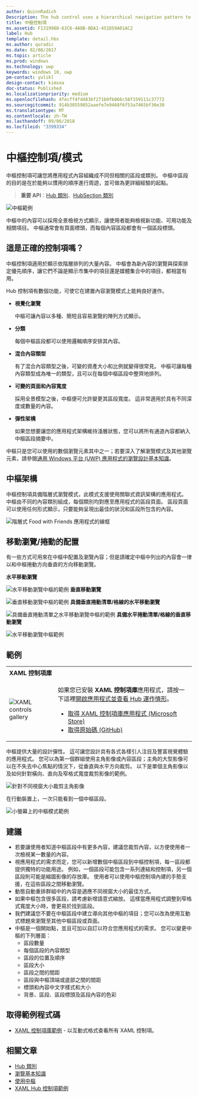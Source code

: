 ```yaml
---
author: QuinnRadich
Description: The hub control uses a hierarchical navigation pattern to support apps with a relational information architecture.
title: 中樞控制項
ms.assetid: F1319960-63C6-4A8B-8DA1-451D59A01AC2
label: Hub
template: detail.hbs
ms.author: quradic
ms.date: 02/08/2017
ms.topic: article
ms.prod: windows
ms.technology: uwp
keywords: windows 10, uwp
pm-contact: yulikl
design-contact: kimsea
doc-status: Published
ms.localizationpriority: medium
ms.openlocfilehash: 4fecff4fdd836f271b9fb066c58f159111c37772
ms.sourcegitcommit: 914b38559852aaefe7e9468f6f53a7465bf36e30
ms.translationtype: MT
ms.contentlocale: zh-TW
ms.lasthandoff: 09/06/2018
ms.locfileid: "3399334"
---
```

# <a name="hub-controlpattern"></a>中樞控制項/模式

 


中樞控制項可讓您將應用程式內容組織成不同但相關的區段或類別。 中樞中區段的目的是在於能夠以慣用的順序進行周遊，並可做為更詳細經驗的起點。

> **重要 API**：[Hub 類別](https://msdn.microsoft.com/library/windows/apps/dn251843)、[HubSection 類別](https://msdn.microsoft.com/library/windows/apps/dn251845)

![中樞範例](images/hub_example_tablet.png)

中樞中的內容可以採用全景檢視方式顯示，讓使用者能夠檢視新功能、可用功能及相關項目。 中樞通常會有頁面標頭，而每個內容區段都會有一個區段標頭。


## <a name="is-this-the-right-control"></a>這是正確的控制項嗎？

中樞控制項適用於顯示依階層排列的大量內容。 中樞會為新內容的瀏覽與探索排定優先順序，讓它們不論是顯示市集中的項目還是媒體集合中的項目，都相當有用。

Hub 控制項有數個功能，可使它在建置內容瀏覽模式上能夠良好運作。

-   **視覺化瀏覽**

    中樞可讓內容以多種、簡短且容易瀏覽的陣列方式顯示。

-   **分類**

    每個中樞區段都可以使用邏輯順序安排其內容。

-   **混合內容類型**

    有了混合內容類型之後，可變的資產大小和比例就變得很常見。 中樞可讓每種內容類型成為唯一的類型，且可以在每個中樞區段中整齊地排列。

-   **可變的頁面和內容寬度**

    採用全景模型之後，中樞便可允許變更其區段寬度。 這非常適用於具有不同深度或數量的內容。

-   **彈性架構**

    如果您想要讓您的應用程式架構維持淺層狀態，您可以將所有通道內容都納入中樞區段摘要中。

中樞只是您可以使用的數個瀏覽元素其中之一；若要深入了解瀏覽模式及其他瀏覽元素，請參閱[通用 Windows 平台 (UWP) 應用程式的瀏覽設計基本知識](../basics/navigation-basics.md)。

## <a name="hub-architecture"></a>中樞架構

中樞控制項具備階層式瀏覽模式，此模式支援使用關聯式資訊架構的應用程式。 中樞由不同的內容類別組成，每個類別均對應至應用程式的區段頁面。 區段頁面可以使用任何形式顯示，只要能夠呈現出最佳的狀況和區段所包含的內容。

![階層式 Food with Friends 應用程式的線框](images/navigation_diagram_food_with_friends_app_new.png)

## <a name="layouts-and-panningscrolling"></a>移動瀏覽/捲動的配置

有一些方式可用來在中樞中配置及瀏覽內容；但是請確定中樞中列出的內容會一律以和中樞捲動方向垂直的方向移動瀏覽。

**水平移動瀏覽**

![水平移動瀏覽中樞的範例](images/controls_hub_horizontal_pan.png)
**垂直移動瀏覽**

![垂直移動瀏覽中樞的範例](images/controls_hub_vertical_pan.png)
**具備垂直捲動清單/格線的水平移動瀏覽**

![具備垂直捲動清單之水平移動瀏覽中樞的範例](images/controls_hub_horizontal_vertical_scroll.png)
**具備水平捲動清單/格線的垂直移動瀏覽**

![水平移動瀏覽中樞範例](images/controls_hub_vertical_horizontal_scroll.png)

## <a name="examples"></a>範例

<table>
<th align="left">XAML 控制項庫<th>
<tr>
<td><img src="images/xaml-controls-gallery-sm.png" alt="XAML controls gallery"></img></td>
<td>
    <p>如果您已安裝 <strong style="font-weight: semi-bold">XAML 控制項庫</strong>應用程式，請按一下這裡<a href="xamlcontrolsgallery:/item/Hub">開啟應用程式並查看 Hub 運作情形</a>。</p>
    <ul>
    <li><a href="https://www.microsoft.com/store/productId/9MSVH128X2ZT">取得 XAML 控制項庫應用程式 (Microsoft Store)</a></li>
    <li><a href="https://github.com/Microsoft/Windows-universal-samples/tree/master/Samples/XamlUIBasics">取得原始碼 (GitHub)</a></li>
    </ul>
</td>
</tr>
</table>

中樞提供大量的設計彈性。 這可讓您設計具有各式各樣引人注目及豐富視覺體驗的應用程式。 您可以為第一個群組使用主角影像或內容區段；主角的大型影像可以在不失去中心焦點的情況下，從垂直與水平方向裁剪。 以下是單個主角影像以及如何針對橫向、直向及窄格式寬度裁剪影像的範例。

![針對不同視窗大小裁剪主角影像](images/hub_hero_cropped2.png)

在行動裝置上，一次只能看到一個中樞區段。

![小螢幕上的中樞模式範例](images/phone_hub_example.png)

## <a name="recommendations"></a>建議

-   若要讓使用者知道中樞區段中有更多內容，建議您裁剪內容，以方便使用者一次檢視某一數量的內容。
-   視應用程式的需求而定，您可以新增數個中樞區段到中樞控制項，每一區段都提供獨特的功能用途。 例如，一個區段可能包含一系列連結和控制項，另一個區段則可能是縮圖影像的存放庫。 使用者可以使用中樞控制項內建的手勢支援，在這些區段之間移動瀏覽。
-   動態自動重排群組中的內容是適應不同視窗大小的最佳方式。
-   如果中樞包含很多區段，請考慮新增語意式縮放。 這樣當應用程式調整到窄格式寬度大小時，會更易於找到區段。
-   我們建議您不要在中樞區段中建立導向其他中樞的項目；您可以改為使用互動式標題來瀏覽至其他中樞區段或頁面。
-   中樞是一個開始點，並且可加以自訂以符合您應用程式的需求。 您可以變更中樞的下列層面：
    -   區段數量
    -   每個區段的內容類型
    -   區段的位置及順序
    -   區段大小
    -   區段之間的間距
    -   區段與中樞頂端或底部之間的間距
    -   標頭和內容中文字樣式和大小
    -   背景、區段、區段標頭及區段內容的色彩

## <a name="get-the-sample-code"></a>取得範例程式碼

- [XAML 控制項庫範例](https://github.com/Microsoft/Windows-universal-samples/tree/master/Samples/XamlUIBasics) - 以互動式格式查看所有 XAML 控制項。

## <a name="related-articles"></a>相關文章

- [Hub 類別](https://msdn.microsoft.com/library/windows/apps/dn251843)
- [瀏覽基本知識](../basics/navigation-basics.md)
- [使用中樞](https://msdn.microsoft.com/library/windows/apps/xaml/dn308518)
- [XAML Hub 控制項範例](http://go.microsoft.com/fwlink/p/?LinkID=310072)

